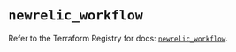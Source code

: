 # `newrelic_workflow`

Refer to the Terraform Registry for docs: [`newrelic_workflow`](https://registry.terraform.io/providers/newrelic/newrelic/3.50.0/docs/resources/workflow).
